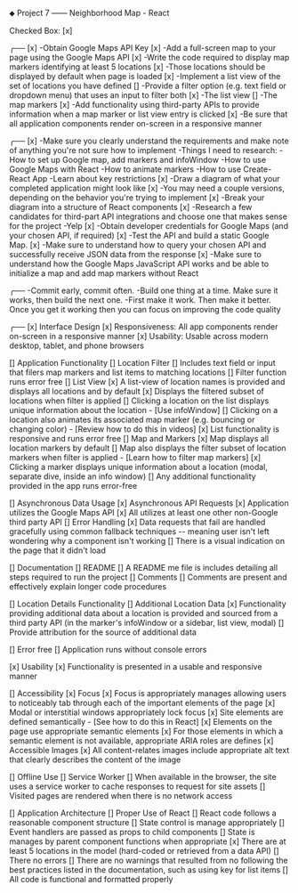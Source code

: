 ⬥ Project 7 —— Neighborhood Map - React

Checked Box: [x]

╭── <Dev Strategy>
[x]  -Obtain Google Maps API Key
[x]  -Add a full-screen map to your page using the Google Maps API
[x]  -Write the code required to display map markers identifying at least 5 locations
[x]    -Those locations should be displayed by default when page is loaded
[x]  -Implement a list view of the set of locations you have defined
[]  -Provide a filter option (e.g. text field or dropdown menu) that uses an input to filter both
  [x]  -The list view
  []  -The map markers
[x]  -Add functionality using third-party APIs to provide information when a map marker or list view entry is clicked
[x]  -Be sure that all application components render on-screen in a responsive manner

╭── <How to Approach Complex Projects>
[x]  -Make sure you clearly  understand the requirements and make note of anything you're not sure how to implement
      -Things I need to research:
        -How to set up Google map, add markers and infoWindow
        -How to use Google Maps with React
        -How to animate markers
        -How to use Create-React App
        -Learn about key restrictions
[x]  -Draw a diagram of what your completed application might look like
[x]    -You may need a couple versions, depending on the behavior you're trying to implement
[x]  -Break your diagram into a structure of React components
[x]  -Research a few candidates for third-part API integrations and choose one that makes sense for the project
        -Yelp
[x]  -Obtain developer credentials for Google Maps (and your chosen API, if required)
[x]  -Test the API and build a static Google Map.
[x]    -Make sure to understand how to query your chosen API and successfully receive JSON data from the response
[x]    -Make sure to understand how the Google Maps JavaScript API works and be able to initialize a map and add map markers without React

╭── <Start Building>
  -Commit early, commit often.
  -Build one thing at a time. Make sure it works, then build the next one.
  -First make it work. Then make it better. Once you get it working then you can focus on improving the code quality

╭── <Rubric>
[x] Interface Design
[x]    Responsiveness: All app components render on-screen in a responsive manner
[x]    Usability: Usable across modern desktop, tablet, and phone browsers

[]  Application Functionality
[]    Location Filter
[]      Includes text field or input that filers map markers and list items to matching locations
[]        Filter function runs error free
[]    List View
[x]        A list-view of location names is provided and displays all locations and by default
[x]        Displays the filtered subset of locations when filter is applied
[]        Clicking a location on the list displays unique information about the location - [Use infoWindow]
[]          Clicking on a location also animates its associated map marker (e.g. bouncing or changing color) - [Review how to do this in videos]
[x]        List functionality is responsive and runs error free
[]    Map and Markers
[x]      Map displays all location markers by default
[]        Map also displays the filter subset of location markers when filter is applied - [Learn how to filter map markers]
[x]        Clicking a marker displays unique information about a location (modal, separate dive, inside an info window)
[]      Any additional functionality provided in the app runs error-free

[]  Asynchronous Data Usage
[x]    Asynchronous API Requests
[x]      Application utilizes the Google Maps API
[x]      All utilizes at least one other non-Google third party API
[]    Error Handling
[x]      Data requests that fail are handled gracefully using common fallback techniques -- meaning user isn't left wondering why a component isn't working
[]      There is a visual indication on the page that it didn't load

[]  Documentation
[]    README
[]      A README me file is includes detailing all steps required to run the project
[]    Comments
[]      Comments are present and effectively explain longer code procedures

[]  Location Details Functionality
[]    Additional Location Data
[x]      Functionality providing additional data about a location is provided and sourced from a third party API (in the marker's infoWindow or a sidebar, list view, modal)
[]      Provide attribution for the source of additional data

[]  Error free
[]    Application runs without console errors

[x]  Usability
[x]    Functionality is presented in a usable and responsive manner

[]  Accessibility
[x]    Focus
[x]      Focus is appropriately manages allowing users to noticeably tab through each of the important elements of the page
[x]      Modal or interstitial windows appropriately lock focus
[x]    Site elements are defined semantically - [See how to do this in React]
[x]      Elements on the page use appropriate semantic elements
[x]      For those elements in which a semantic element is not available, appropriate ARIA roles are defines
[x]  Accessible Images
[x]    All content-relates images include appropriate alt text that clearly describes the content of the image

[]  Offline Use
[]    Service Worker
[]      When available in the browser, the site uses a service worker to cache responses to request for site assets
[]      Visited pages are rendered when there is no network access

[]  Application Architecture
[]    Proper Use of React
[]      React code follows a reasonable component structure
[]      State control is manage appropriately
[]        Event handlers are passed as props to child components
[]        State is manages by parent component functions when appropriate
[x]      There are at least 5 locations in the model (hard-coded or retrieved from a data API)
[]      There no errors
[]      There are no warnings that resulted from no following the best practices listed in the documentation, such as using key for list items
[]      All code is functional and formatted properly
